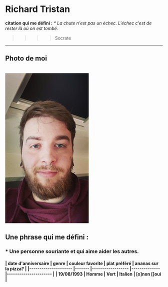 # Richard Tristan
<b>citation qui me défini :</b>
<i>* La chute n'est pas un échec. L'échec c'est de rester là où on est tombé.</i>
>>>>Socrate
---
## <b>Photo de moi</b>
<br><img src="https://github.com/Richardtristan/challenge-markdown/blob/main/moi.jpg">
<h2><b> Une phrase qui me défini :</b></h2>
<h3><p> * Une personne souriante et qui aime aider les autres. </p></h3>
<h4><p>
| date d'anniversaire 	| genre 	| couleur favorite 	| plat préféré 	| ananas sur la pizza? 	|
|---------------------	|-------	|------------------	|--------------	|----------------------	|
| 19/08/1993          	| Homme 	| Vert             	| Italien      	|        [x]non []oui   |
</p></h4>

